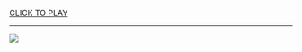 
<a href="https://premium76.site?title=games_unblocked_premium&ref=13M">CLICK TO PLAY</a></h3>
<hr>

<a href="https://premium76.site?title=games_unblocked_premium&ref=13M"><img src="https://clearcache.store/games.png"></a>


